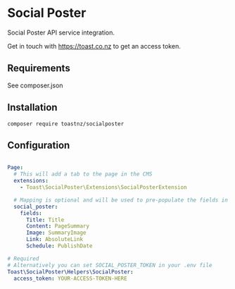 # Social Poster
Social Poster API service integration.

Get in touch with https://toast.co.nz to get an access token.

## Requirements
See composer.json

## Installation
```
composer require toastnz/socialposter
```

## Configuration
```yml

Page:
  # This will add a tab to the page in the CMS
  extensions:
    - Toast\SocialPoster\Extensions\SocialPosterExtension

  # Mapping is optional and will be used to pre-populate the fields in the CMS
  social_poster:
    fields:
      Title: Title
      Content: PageSummary
      Image: SummaryImage
      Link: AbsoluteLink
      Schedule: PublishDate

# Required
# Alternatively you can set SOCIAL_POSTER_TOKEN in your .env file
Toast\SocialPoster\Helpers\SocialPoster:
  access_token: YOUR-ACCESS-TOKEN-HERE

```
